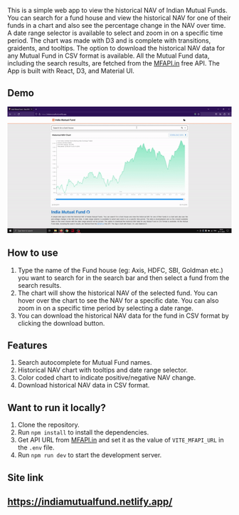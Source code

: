 This is a simple web app to view the historical NAV of Indian Mutual Funds. You can search for a fund house and view the historical NAV for one of their funds in a chart and also see the percentage change in the NAV over time. A date range selector is available to select and zoom in on a specific time period. The chart was made with D3 and is complete with transitions, graidents, and tooltips. The option to download the historical NAV data for any Mutual Fund in CSV format is available. All the Mutual Fund data, including the search results, are fetched from the [MFAPI.in](https://www.mfapi.in/) free API. The App is built with React, D3, and Material UI.
## Demo
![Usage demo](demo/india-mutual-fund.gif)

## How to use
1. Type the name of the Fund house (eg: Axis, HDFC, SBI, Goldman etc.) you want to search for in the search bar and then select a fund from the search results.
2. The chart will show the historical NAV of the selected fund. You can hover over the chart to see the NAV for a specific date. You can also zoom in on a specific time period by selecting a date range.
3. You can download the historical NAV data for the fund in CSV format by clicking the download button.

## Features
1. Search autocomplete for Mutual Fund names.
2. Historical NAV chart with tooltips and date range selector.
3. Color coded chart to indicate positive/negative NAV change.
4. Download historical NAV data in CSV format.

## Want to run it locally?
1. Clone the repository.
2. Run `npm install` to install the dependencies.
3. Get API URL from [MFAPI.in](https://www.mfapi.in/) and set it as the value of `VITE_MFAPI_URL` in the `.env` file.
4. Run `npm run dev` to start the development server.

## Site link
## https://indiamutualfund.netlify.app/